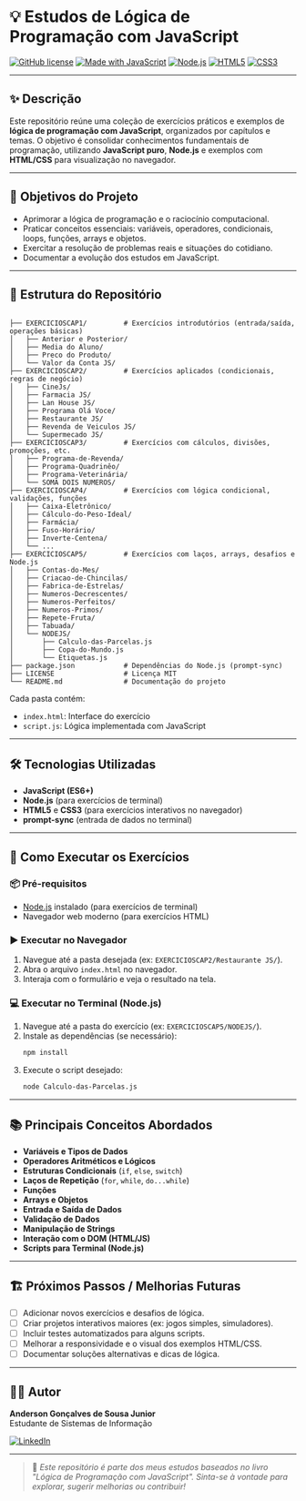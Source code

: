 # 💡 Estudos de Lógica de Programação com JavaScript

[![GitHub license](https://img.shields.io/github/license/AndersonJunior95/estudos-logica-js?color=brightgreen)](LICENSE)
[![Made with JavaScript](https://img.shields.io/badge/Made%20with-JavaScript-yellow?logo=javascript)](https://developer.mozilla.org/pt-BR/docs/Web/JavaScript)
[![Node.js](https://img.shields.io/badge/Node.js-Required-339933?logo=node.js)](https://nodejs.org/)
[![HTML5](https://img.shields.io/badge/HTML5-Examples-E34F26?logo=html5)](https://developer.mozilla.org/pt-BR/docs/Web/HTML)
[![CSS3](https://img.shields.io/badge/CSS3-Examples-1572B6?logo=css3)](https://developer.mozilla.org/pt-BR/docs/Web/CSS)

---

## ✨ Descrição

Este repositório reúne uma coleção de exercícios práticos e exemplos de **lógica de programação com JavaScript**, organizados por capítulos e temas. O objetivo é consolidar conhecimentos fundamentais de programação, utilizando **JavaScript puro**, **Node.js** e exemplos com **HTML/CSS** para visualização no navegador.

---

## 🎯 Objetivos do Projeto

- Aprimorar a lógica de programação e o raciocínio computacional.
- Praticar conceitos essenciais: variáveis, operadores, condicionais, loops, funções, arrays e objetos.
- Exercitar a resolução de problemas reais e situações do cotidiano.
- Documentar a evolução dos estudos em JavaScript.

---

## 📁 Estrutura do Repositório

```

├── EXERCICIOSCAP1/         # Exercícios introdutórios (entrada/saída, operações básicas)
│   ├── Anterior e Posterior/
│   ├── Media do Aluno/
│   ├── Preco do Produto/
│   └── Valor da Conta JS/
├── EXERCICIOSCAP2/         # Exercícios aplicados (condicionais, regras de negócio)
│   ├── CineJs/
│   ├── Farmacia JS/
│   ├── Lan House JS/
│   ├── Programa Olá Voce/
│   ├── Restaurante JS/
│   ├── Revenda de Veiculos JS/
│   └── Supermecado JS/
├── EXERCICIOSCAP3/         # Exercícios com cálculos, divisões, promoções, etc.
│   ├── Programa-de-Revenda/
│   ├── Programa-Quadrinêo/
│   ├── Programa-Veterinária/
│   └── SOMA DOIS NUMEROS/
├── EXERCICIOSCAP4/         # Exercícios com lógica condicional, validações, funções
│   ├── Caixa-Eletrônico/
│   ├── Cálculo-do-Peso-Ideal/
│   ├── Farmácia/
│   ├── Fuso-Horário/
│   ├── Inverte-Centena/
│   └── ...
├── EXERCICIOSCAP5/         # Exercícios com laços, arrays, desafios e Node.js
│   ├── Contas-do-Mes/
│   ├── Criacao-de-Chincilas/
│   ├── Fabrica-de-Estrelas/
│   ├── Numeros-Decrescentes/
│   ├── Numeros-Perfeitos/
│   ├── Numeros-Primos/
│   ├── Repete-Fruta/
│   ├── Tabuada/
│   └── NODEJS/
│       ├── Calculo-das-Parcelas.js
│       ├── Copa-do-Mundo.js
│       └── Etiquetas.js
├── package.json            # Dependências do Node.js (prompt-sync)
├── LICENSE                 # Licença MIT
└── README.md               # Documentação do projeto
```

Cada pasta contém:

- `index.html`: Interface do exercício
- `script.js`: Lógica implementada com JavaScript

---

## 🛠️ Tecnologias Utilizadas

- **JavaScript (ES6+)**
- **Node.js** (para exercícios de terminal)
- **HTML5** e **CSS3** (para exercícios interativos no navegador)
- **prompt-sync** (entrada de dados no terminal)

---

## 🚀 Como Executar os Exercícios

### 📦 Pré-requisitos

- [Node.js](https://nodejs.org/) instalado (para exercícios de terminal)
- Navegador web moderno (para exercícios HTML)

### ▶️ Executar no Navegador

1. Navegue até a pasta desejada (ex: `EXERCICIOSCAP2/Restaurante JS/`).
2. Abra o arquivo `index.html` no navegador.
3. Interaja com o formulário e veja o resultado na tela.

### 💻 Executar no Terminal (Node.js)

1. Navegue até a pasta do exercício (ex: `EXERCICIOSCAP5/NODEJS/`).
2. Instale as dependências (se necessário):
   ```sh
   npm install
   ```
3. Execute o script desejado:
   ```sh
   node Calculo-das-Parcelas.js
   ```

---

## 📚 Principais Conceitos Abordados

- **Variáveis e Tipos de Dados**
- **Operadores Aritméticos e Lógicos**
- **Estruturas Condicionais** (`if`, `else`, `switch`)
- **Laços de Repetição** (`for`, `while`, `do...while`)
- **Funções**
- **Arrays e Objetos**
- **Entrada e Saída de Dados**
- **Validação de Dados**
- **Manipulação de Strings**
- **Interação com o DOM (HTML/JS)**
- **Scripts para Terminal (Node.js)**

---

## 🏗️ Próximos Passos / Melhorias Futuras

- [ ] Adicionar novos exercícios e desafios de lógica.
- [ ] Criar projetos interativos maiores (ex: jogos simples, simuladores).
- [ ] Incluir testes automatizados para alguns scripts.
- [ ] Melhorar a responsividade e o visual dos exemplos HTML/CSS.
- [ ] Documentar soluções alternativas e dicas de lógica.

---

## 👨‍💻 Autor

**Anderson Gonçalves de Sousa Junior**  
Estudante de Sistemas de Informação

[![LinkedIn](https://img.shields.io/badge/LinkedIn-AndersonJunior95-blue?logo=linkedin)](https://www.linkedin.com/in/anderson-gs-junior)

---

> 📖 *Este repositório é parte dos meus estudos baseados no livro "Lógica de Programação com JavaScript". Sinta-se à vontade para explorar, sugerir melhorias ou contribuir!*
